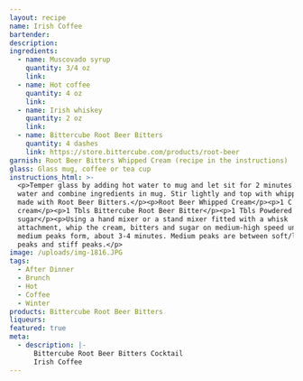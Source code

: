 ```yaml
---
layout: recipe
name: Irish Coffee
bartender:
description:
ingredients:
  - name: Muscovado syrup
    quantity: 3/4 oz
    link:
  - name: Hot coffee
    quantity: 4 oz
    link:
  - name: Irish whiskey
    quantity: 2 oz
    link:
  - name: Bittercube Root Beer Bitters
    quantity: 4 dashes
    link: https://store.bittercube.com/products/root-beer
garnish: Root Beer Bitters Whipped Cream (recipe in the instructions)
glass: Glass mug, coffee or tea cup
instructions_html: >-
  <p>Temper glass by adding hot water to mug and let sit for 2 minutes. Dump
  water and combine ingredients in mug. Stir lightly and top with whipped cream
  made with Root Beer Bitters.</p><p>Root Beer Whipped Cream</p><p>1 C Heavy
  cream</p><p>1 Tbls Bittercube Root Beer Bitter</p><p>1 Tbls Powdered
  sugar</p><p>Using a hand mixer or a stand mixer fitted with a whisk
  attachment, whip the cream, bitters and sugar on medium-high speed until
  medium peaks form, about 3-4 minutes. Medium peaks are between soft/loose
  peaks and stiff peaks.</p>
image: /uploads/img-1816.JPG
tags:
  - After Dinner
  - Brunch
  - Hot
  - Coffee
  - Winter
products: Bittercube Root Beer Bitters
liqueurs:
featured: true
meta:
  - description: |-
      Bittercube Root Beer Bitters Cocktail
      Irish Coffee
---
```


